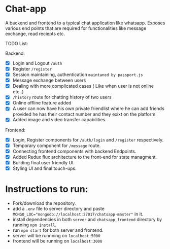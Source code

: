 # Chat-app

A backend and frontend to a typical chat application like whatsapp. Exposes various end points that are required for functionalities like message exchange, read reciepts etc.

TODO List:

Backend:

- [x] Login and Logout `/auth`
- [x] Register `/register`
- [x] Session maintaining, authentication `maintaned by passport.js`
- [x] Message exchange between users
- [x] Dealing with more complicated cases ( Like when user is not online etc..)
- [x] `/history` route for chatting history of two users
- [x] Online offline feature added
- [x] A user can now have his own private friendlist where he can add friends provided he has their contact number and they exixt on the platform
- [x] Added image and video transfer capabilities.

Frontend:

- [x] Login, Register components for `/auth/login` and `/register` respectively.
- [x] Temporary component for `/message` route.
- [x] Connecting frontend components with backend Endpoints.
- [x] Added Redux flux architecture to the front-end for state managment.
- [x] Building final user friendly UI.
- [x] Styling UI and final touch-ups.

# Instructions to run:

- Fork/download the repository.
- add a `.env` file to server directory and paste `MONGO_LOC="mongodb://localhost:27017/chatsapp-master"` in it.
- install dependencies in both `server` and `chatsapp_frontend` directory by running `npm install`.
- run `npm start` for both server and frontend.
- server will be runnning on `localhost:5000`
- frontend will be running on `localhost:3000`
